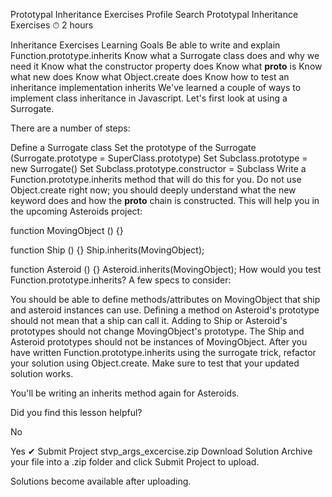 
Prototypal Inheritance Exercises
Profile
Search
Prototypal Inheritance Exercises
⏱ 2 hours

Inheritance Exercises
Learning Goals
Be able to write and explain Function.prototype.inherits
Know what a Surrogate class does and why we need it
Know what the constructor property does
Know what __proto__ is
Know what new does
Know what Object.create does
Know how to test an inheritance implementation
inherits
We've learned a couple of ways to implement class inheritance in Javascript. Let's first look at using a Surrogate.

There are a number of steps:

Define a Surrogate class
Set the prototype of the Surrogate (Surrogate.prototype = SuperClass.prototype)
Set Subclass.prototype = new Surrogate()
Set Subclass.prototype.constructor = Subclass
Write a Function.prototype.inherits method that will do this for you. Do not use Object.create right now; you should deeply understand what the new keyword does and how the __proto__ chain is constructed. This will help you in the upcoming Asteroids project:

function MovingObject () {}

function Ship () {}
Ship.inherits(MovingObject);

function Asteroid () {}
Asteroid.inherits(MovingObject);
How would you test Function.prototype.inherits? A few specs to consider:

You should be able to define methods/attributes on MovingObject that ship and asteroid instances can use.
Defining a method on Asteroid's prototype should not mean that a ship can call it.
Adding to Ship or Asteroid's prototypes should not change MovingObject's prototype.
The Ship and Asteroid prototypes should not be instances of MovingObject.
After you have written Function.prototype.inherits using the surrogate trick, refactor your solution using Object.create. Make sure to test that your updated solution works.

You'll be writing an inherits method again for Asteroids.

Did you find this lesson helpful?

No

Yes
✔︎ Submit Project
stvp_args_excercise.zip
Download Solution
Archive your file into a .zip folder and click Submit Project to upload.

Solutions become available after uploading.
